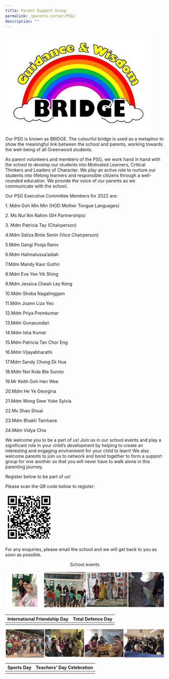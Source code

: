 ```yaml
---
title: Parent Support Group
permalink: /parents-corner/PSG/
description: ""
---
```

![](/images/1.jpeg)

Our PSG is known as BRIDGE. The colourful bridge is used as a metaphor to show the meaningful link between the school and parents, working towards the well-being of all Greenwood students.

As parent volunteers and members of the PSG, we work hand in hand with the school to develop our students into Motivated Learners, Critical Thinkers and Leaders of Character. We play an active role to nurture our students into lifelong learners and responsible citizens through a well-rounded education. We provide the voice of our parents as we communicate with the school.

  

Our PSG Executive Committee Members for 2022 are:

1\. Mdm Goh Min Min (HOD Mother Tongue Languages)

2\. Ms Nur'Ain Rahim (SH Partnerships)

3\. Mdm Patricia Tay (Chairperson)

4\.Mdm Saliza Binte Senin (Vice Chairperson)

5\.Mdm Gangi Pooja Raniv

6\.Mdm Halimatussa’adiah

7\.Mdm Mandy Kaur Guthri

8\.Mdm Eva Yee Yik Shing

9\.Mdm Jessica Cheah Ley Keng

10\.Mdm Shoba Nagalinggam

11\.Mdm Joann Liza Yeo

12\.Mdm Priya Premkumar

13\.Mdm Gunasundari

14\.Mdm Isha Kumar

15\.Mdm Patricia Tan Chor Eng

16\.Mdm Vijayabharathi

17\.Mdm Sandy Chong Ek Hua

18\.Mdm Nor'Aida Bte Suroto

19\.Mr Keith Goh Han Wee

20\.Mdm He Ye Georgina

21\.Mdm Wong Siew Yoke Sylvia

22\.Ms Shao Shuai

23\.Mdm Bhakti Tamhane

24\.Mdm Vidya Chia

We welcome you to be a part of us! Join us in our school events and play a significant role in your child’s development by helping to create an interesting and engaging environment for your child to learn! We also welcome parents to join us to network and bond together to form a support group for one another so that you will never have to walk alone in this parenting journey.

  

Register below to be part of us!

Please scan the QR code below to register:

<img src="/images/PSG.jpeg" 
     style="width:30%">
		 
For any enquiries, please email the school and we will get back to you as soon as possible.

<center>School events</center>

![](/images/psg2.png)

| International Friendship Day | Total Defence Day |
| -------- | -------- | 
|||

![](/images/psg3.png)

| Sports Day | Teachers’ Day Celebration |
| -------- | -------- | 
|||